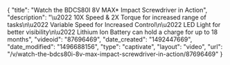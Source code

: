 {
    "title": "Watch the BDCS80I 8V MAX* Impact Screwdriver in Action",
    "description": "\u2022 10X Speed & 2X Torque for increased range of tasks\n\u2022 Variable Speed for Increased Control\n\u2022 LED Light for better visibility\n\u2022 Lithium Ion Battery can hold a charge for up to 18 months",
    "videoid": "87696469",
    "date_created": "1492447669",
    "date_modified": "1496688156",
    "type": "captivate",
    "layout": "video",
    "url": "\/v\/watch-the-bdcs80i-8v-max-impact-screwdriver-in-action\/87696469"
}